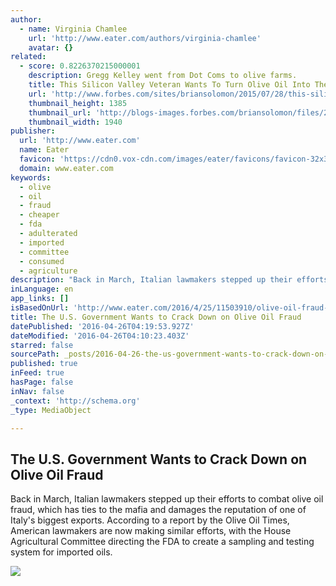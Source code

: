 ```yaml
---
author:
  - name: Virginia Chamlee
    url: 'http://www.eater.com/authors/virginia-chamlee'
    avatar: {}
related:
  - score: 0.8226370215000001
    description: Gregg Kelley went from Dot Coms to olive farms.
    title: This Silicon Valley Veteran Wants To Turn Olive Oil Into The Next Craft Beer
    url: 'http://www.forbes.com/sites/briansolomon/2015/07/28/this-silicon-valley-veteran-wants-to-turn-olive-oil-into-the-next-craft-beer/'
    thumbnail_height: 1385
    thumbnail_url: 'http://blogs-images.forbes.com/briansolomon/files/2015/07/olive-field-1940x1385.jpg'
    thumbnail_width: 1940
publisher:
  url: 'http://www.eater.com'
  name: Eater
  favicon: 'https://cdn0.vox-cdn.com/images/eater/favicons/favicon-32x32.vddfefb3.png'
  domain: www.eater.com
keywords:
  - olive
  - oil
  - fraud
  - cheaper
  - fda
  - adulterated
  - imported
  - committee
  - consumed
  - agriculture
description: "Back in March, Italian lawmakers stepped up their efforts to combat olive oil fraud, which has ties to the mafia and damages the reputation of one of Italy's biggest exports. According to a report by the Olive Oil Times, American lawmakers are now making similar efforts, with the House Agricultural Committee directing the FDA to create a sampling and testing system for imported oils."
inLanguage: en
app_links: []
isBasedOnUrl: 'http://www.eater.com/2016/4/25/11503910/olive-oil-fraud-fda-testing'
title: The U.S. Government Wants to Crack Down on Olive Oil Fraud
datePublished: '2016-04-26T04:19:53.927Z'
dateModified: '2016-04-26T04:10:23.403Z'
starred: false
sourcePath: _posts/2016-04-26-the-us-government-wants-to-crack-down-on-olive-oil-fraud.md
published: true
inFeed: true
hasPage: false
inNav: false
_context: 'http://schema.org'
_type: MediaObject

---
```

<article style=""><h1>The U.S. Government Wants to Crack Down on Olive Oil Fraud</h1><p>Back in March, Italian lawmakers stepped up their efforts to combat olive oil fraud, which has ties to the mafia and damages the reputation of one of Italy's biggest exports. According to a report by the Olive Oil Times, American lawmakers are now making similar efforts, with the House Agricultural Committee directing the FDA to create a sampling and testing system for imported oils.</p><img src="https://cdn1.vox-cdn.com/thumbor/55pxv-pghxQaz9fWvcJA1eHEXm4=/0x94:3353x1980/1600x900/cdn0.vox-cdn.com/uploads/chorus_image/image/49396979/AP_414334445895.0.0.jpg" /></article>